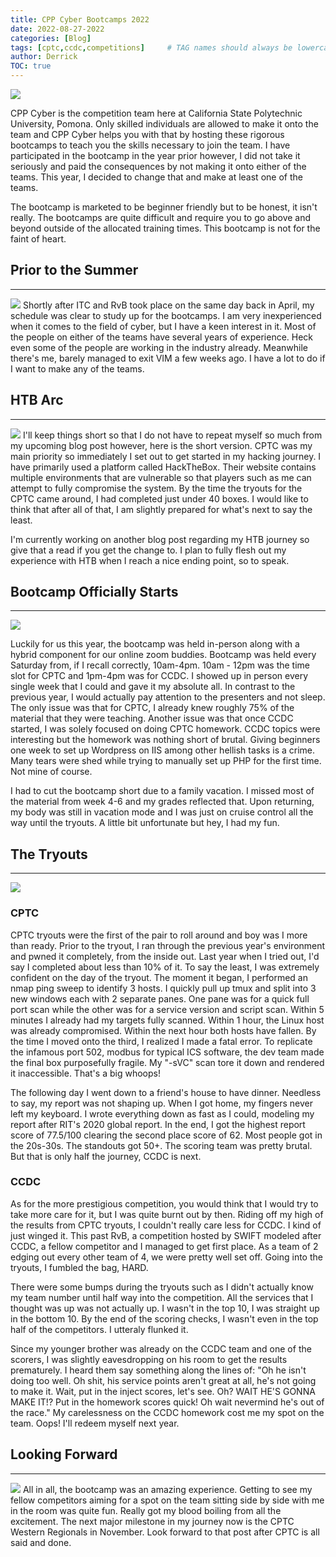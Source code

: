 ```yaml
---
title: CPP Cyber Bootcamps 2022
date: 2022-08-27-2022
categories: [Blog]
tags: [cptc,ccdc,competitions]     # TAG names should always be lowercase
author: Derrick
TOC: true
---
```


![](https://i.imgur.com/OT9eKFl.png)

CPP Cyber is the competition team here at California State Polytechnic University, Pomona. Only skilled individuals are allowed to make it onto the team and CPP Cyber helps you with that by hosting these rigorous bootcamps to teach you the skills necessary to join the team. I have participated in the bootcamp in the year prior however, I did not take it seriously and paid the consequences by not making it onto either of the teams. This year, I decided to change that and make at least one of the teams.

The bootcamp is marketed to be beginner friendly but to be honest, it isn't really. The bootcamps are quite difficult and require you to go above and beyond outside of the allocated training times. This bootcamp is not for the faint of heart.

## Prior to the Summer
---
![](https://i.imgur.com/QpaITDG.png)
Shortly after ITC and RvB took place on the same day back in April, my schedule was clear to study up for the bootcamps. I am very inexperienced when it comes to the field of cyber, but I have a keen interest in it. Most of the people on either of the teams have several years of experience. Heck even some of the people are working in the industry already. Meanwhile there's me, barely managed to exit VIM a few weeks ago. I have a lot to do if I want to make any of the teams.

## HTB Arc
---
![](https://i.imgur.com/sxh1Hn1.jpg)
I'll keep things short so that I do not have to repeat myself so much from my upcoming blog post however, here is the short version. CPTC was my main priority so immediately I set out to get started in my hacking journey. I have primarily used a platform called HackTheBox. Their website contains multiple environments that are vulnerable so that players such as me can attempt to fully compromise the system. By the time the tryouts for the CPTC came around, I had completed just under 40 boxes. I would like to think that after all of that, I am slightly prepared for what's next to say the least.

I'm currently working on another blog post regarding my HTB journey so give that a read if you get the change to. I plan to fully flesh out my experience with HTB when I reach a nice ending point, so to speak.

## Bootcamp Officially Starts
---
![](https://i.imgur.com/4rP3HeX.png)


Luckily for us this year, the bootcamp was held in-person along with a hybrid component for our online zoom buddies. Bootcamp was held every Saturday from, if I recall correctly, 10am-4pm. 10am - 12pm was the time slot for CPTC and 1pm-4pm was for CCDC. I showed up in person every single week that I could and gave it my absolute all. In contrast to the previous year, I would actually pay attention to the presenters and not sleep. The only issue was that for CPTC, I already knew roughly 75% of the material that they were teaching. Another issue was that once CCDC started, I was solely focused on doing CPTC homework. CCDC topics were interesting but the homework was nothing short of brutal. Giving beginners one week to set up Wordpress on IIS among other hellish tasks is a crime. Many tears were shed while trying to manually set up PHP for the first time. Not mine of course.

I had to cut the bootcamp short due to a family vacation. I missed most of the material from week 4-6 and my grades reflected that. Upon returning, my body was still in vacation mode and I was just on cruise control all the way until the tryouts. A little bit unfortunate but hey, I had my fun.

## The Tryouts
---
![](https://i.imgur.com/ftOG5uH.png)

### CPTC
CPTC tryouts were the first of the pair to roll around and boy was I more than ready. Prior to the tryout, I ran through the previous year's environment and pwned it completely, from the inside out. Last year when I tried out, I'd say I completed about less than 10% of it. To say the least, I was extremely confident on the day of the tryout. The moment it began, I performed an nmap ping sweep to identify 3 hosts. I quickly pull up tmux and split into 3 new windows each with 2 separate panes. One pane was for a quick full port scan while the other was for a service version and script scan. Within 5 minutes I already had my targets fully scanned. Within 1 hour, the Linux host was already compromised. Within the next hour both hosts have fallen. By the time I moved onto the third, I realized I made a fatal error. To replicate the infamous port 502, modbus for typical ICS software, the dev team made the final box purposefully fragile. My "-sVC" scan tore it down and rendered it inaccessible. That's a big whoops!

The following day I went down to a friend's house to have dinner. Needless to say, my report was not shaping up. When I got home, my fingers never left my keyboard. I wrote everything down as fast as I could, modeling my report after RIT's 2020 global report. In the end, I got the highest report score of 77.5/100 clearing the second place score of 62. Most people got in the 20s-30s. The standouts got 50+. The scoring team was pretty brutal. But that is only half the journey, CCDC is next.

### CCDC
As for the more prestigious competition, you would think that I would try to take more care for it, but I was quite burnt out by then. Riding off my high of the results from CPTC tryouts, I couldn't really care less for CCDC. I kind of just winged it. This past RvB, a competition hosted by SWIFT modeled after CCDC, a fellow competitor and I managed to get first place. As a team of 2 edging out every other team of 4, we were pretty well set off. Going into the tryouts, I fumbled the bag, HARD.

There were some bumps during the tryouts such as I didn't actually know my team number until half way into the competition. All the services that I thought was up was not actually up. I wasn't in the top 10, I was straight up in the bottom 10. By the end of the scoring checks, I wasn't even in the top half of the competitors. I utteraly flunked it.

Since my younger brother was already on the CCDC team and one of the scorers, I was slightly eavesdropping on his room to get the results prematurely. I heard them say something along the lines of: "Oh he isn't doing too well. Oh shit, his service points aren't great at all, he's not going to make it. Wait, put in the inject scores, let's see. Oh? WAIT HE'S GONNA MAKE IT!? Put in the homework scores quick! Oh wait nevermind he's out of the race." My carelessness on the CCDC homework cost me my spot on the team. Oops! I'll redeem myself next year.

## Looking Forward
---
![](https://i.imgur.com/FH1Q9Bq.png)
All in all, the bootcamp was an amazing experience. Getting to see my fellow competitors aiming for a spot on the team sitting side by side with me in the room was quite fun. Really got my blood boiling from all the excitement. The next major milestone in my journey now is the CPTC Western Regionals in November. Look forward to that post after CPTC is all said and done.